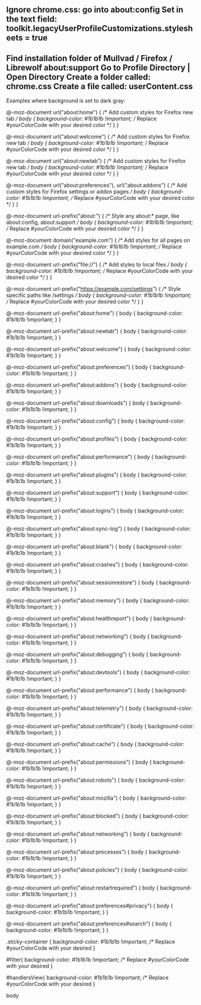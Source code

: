

Ignore chrome.css:
go into about:config
Set in the text field: 
toolkit.legacyUserProfileCustomizations.stylesheets = true 
---------------------------------------------
Find installation folder of Mullvad / Firefox / Librewolf
about:support
Go to Profile Directory | Open Directory
Create a folder called: chrome.css
Create a file called: userContent.css
---------------------------------------------
Examples where background is set to dark gray:

@-moz-document url("about:home") {
  /* Add custom styles for Firefox new tab */
    body {
        background-color: #1b1b1b !important; /* Replace #yourColorCode with your desired color */
    }
}

@-moz-document url("about:welcome") {
  /* Add custom styles for Firefox new tab */
    body {
        background-color: #1b1b1b !important; /* Replace #yourColorCode with your desired color */
    }
}


@-moz-document url("about:newtab") {
  /* Add custom styles for Firefox new tab */
    body {
        background-color: #1b1b1b !important; /* Replace #yourColorCode with your desired color */
    }
}


@-moz-document url("about:preferences"), url("about:addons") {
  /* Add custom styles for Firefox settings or addon pages */
    body {
        background-color: #1b1b1b !important; /* Replace #yourColorCode with your desired color */
    }
}



@-moz-document url-prefix("about:") {
  /* Style any about:* page, like about:config, about:support */
      body {
        background-color: #1b1b1b !important; /* Replace #yourColorCode with your desired color */
    }
}


@-moz-document domain("example.com") {
  /* Add styles for all pages on example.com */
      body {
        background-color: #1b1b1b !important; /* Replace #yourColorCode with your desired color */
    }
}



@-moz-document url-prefix("file://") {
  /* Add styles to local files */
      body {
        background-color: #1b1b1b !important; /* Replace #yourColorCode with your desired color */
    }
}



@-moz-document url-prefix("https://example.com/settings") {
  /* Style specific paths like /settings */
      body {
        background-color: #1b1b1b !important; /* Replace #yourColorCode with your desired color */
    }
}

@-moz-document url-prefix("about:home") {
    body {
        background-color: #1b1b1b !important;
    }
}

@-moz-document url-prefix("about:newtab") {
    body {
        background-color: #1b1b1b !important;
    }
}

@-moz-document url-prefix("about:welcome") {
    body {
        background-color: #1b1b1b !important;
    }
}

@-moz-document url-prefix("about:preferences") {
    body {
        background-color: #1b1b1b !important;
    }
}

@-moz-document url-prefix("about:addons") {
    body {
        background-color: #1b1b1b !important;
    }
}

@-moz-document url-prefix("about:downloads") {
    body {
        background-color: #1b1b1b !important;
    }
}

@-moz-document url-prefix("about:config") {
    body {
        background-color: #1b1b1b !important;
    }
}

@-moz-document url-prefix("about:profiles") {
    body {
        background-color: #1b1b1b !important;
    }
}

@-moz-document url-prefix("about:performance") {
    body {
        background-color: #1b1b1b !important;
    }
}

@-moz-document url-prefix("about:plugins") {
    body {
        background-color: #1b1b1b !important;
    }
}

@-moz-document url-prefix("about:support") {
    body {
        background-color: #1b1b1b !important;
    }
}

@-moz-document url-prefix("about:logins") {
    body {
        background-color: #1b1b1b !important;
    }
}

@-moz-document url-prefix("about:sync-log") {
    body {
        background-color: #1b1b1b !important;
    }
}

@-moz-document url-prefix("about:blank") {
    body {
        background-color: #1b1b1b !important;
    }
}

@-moz-document url-prefix("about:crashes") {
    body {
        background-color: #1b1b1b !important;
    }
}

@-moz-document url-prefix("about:sessionrestore") {
    body {
        background-color: #1b1b1b !important;
    }
}

@-moz-document url-prefix("about:memory") {
    body {
        background-color: #1b1b1b !important;
    }
}

@-moz-document url-prefix("about:healthreport") {
    body {
        background-color: #1b1b1b !important;
    }
}

@-moz-document url-prefix("about:networking") {
    body {
        background-color: #1b1b1b !important;
    }
}

@-moz-document url-prefix("about:debugging") {
    body {
        background-color: #1b1b1b !important;
    }
}

@-moz-document url-prefix("about:devtools") {
    body {
        background-color: #1b1b1b !important;
    }
}

@-moz-document url-prefix("about:performance") {
    body {
        background-color: #1b1b1b !important;
    }
}

@-moz-document url-prefix("about:telemetry") {
    body {
        background-color: #1b1b1b !important;
    }
}

@-moz-document url-prefix("about:certificate") {
    body {
        background-color: #1b1b1b !important;
    }
}

@-moz-document url-prefix("about:cache") {
    body {
        background-color: #1b1b1b !important;
    }
}

@-moz-document url-prefix("about:permissions") {
    body {
        background-color: #1b1b1b !important;
    }
}

@-moz-document url-prefix("about:robots") {
    body {
        background-color: #1b1b1b !important;
    }
}

@-moz-document url-prefix("about:mozilla") {
    body {
        background-color: #1b1b1b !important;
    }
}

@-moz-document url-prefix("about:blocked") {
    body {
        background-color: #1b1b1b !important;
    }
}

@-moz-document url-prefix("about:networking") {
    body {
        background-color: #1b1b1b !important;
    }
}

@-moz-document url-prefix("about:processes") {
    body {
        background-color: #1b1b1b !important;
    }
}

@-moz-document url-prefix("about:policies") {
    body {
        background-color: #1b1b1b !important;
    }
}

@-moz-document url-prefix("about:restartrequired") {
    body {
        background-color: #1b1b1b !important;
    }
}

@-moz-document url-prefix("about:preferences#privacy") {
    body {
        background-color: #1b1b1b !important;
    }
}

@-moz-document url-prefix("about:preferences#search") {
    body {
        background-color: #1b1b1b !important;
    }
}

.sticky-container {
        background-color: #1b1b1b !important; /* Replace #yourColorCode with your desired
}

#filter{
        background-color: #1b1b1b !important; /* Replace #yourColorCode with your desired
}

#handlersView{
        background-color: #1b1b1b !important; /* Replace #yourColorCode with your desired
}

body
